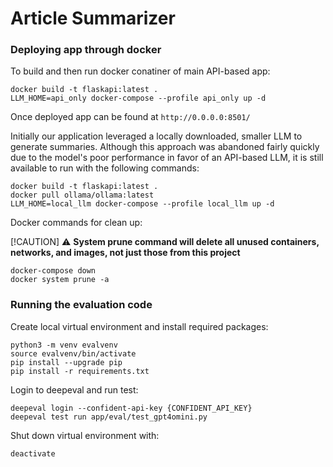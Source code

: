 # Article Summarizer

### Deploying app through docker

To build and then run docker conatiner of main API-based app:

    docker build -t flaskapi:latest .
    LLM_HOME=api_only docker-compose --profile api_only up -d

Once deployed app can be found at `http://0.0.0.0:8501/`

Initially our application leveraged a locally downloaded, smaller LLM to generate summaries. Although this approach was abandoned fairly quickly due to the model's poor performance in favor of an API-based LLM, it is still available to run with the following commands:

    docker build -t flaskapi:latest .
    docker pull ollama/ollama:latest
    LLM_HOME=local_llm docker-compose --profile local_llm up -d


Docker commands for clean up:

[!CAUTION]
:warning: **System prune command will delete all unused containers, networks, and images, not just those from this project**

    docker-compose down
    docker system prune -a


### Running the evaluation code

Create local virtual environment and install required packages:

    python3 -m venv evalvenv
    source evalvenv/bin/activate
    pip install --upgrade pip
    pip install -r requirements.txt
    
Login to deepeval and run test:

    deepeval login --confident-api-key {CONFIDENT_API_KEY}
    deepeval test run app/eval/test_gpt4omini.py

Shut down virtual environment with:

    deactivate

